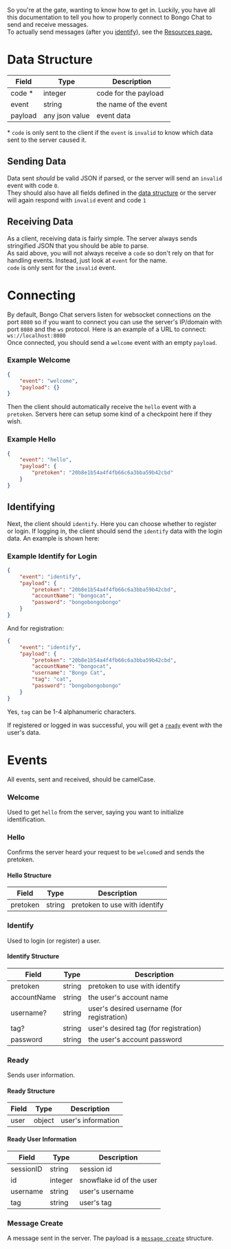 So you're at the gate, wanting to know how to get in. Luckily, you have all this documentation to tell you how to properly connect to Bongo Chat to send and receive messages.  
To actually send messages (after you [identify](#identifying)), see the [Resources page.](Resources.md)  

# Data Structure
| Field   | Type           | Description           |
|---------|----------------|-----------------------|
| code *  | integer        | code for the payload  |
| event   | string         | the name of the event |
| payload | any json value | event data            |  

\* `code` is only sent to the client if the `event` is `invalid` to know which data sent to the server caused it.

## Sending Data
Data sent *should* be valid JSON if parsed, or the server will send an `invalid` event with code `0`.  
They should also have all fields defined in the [data structure](#data-structure) or the server will again respond with `invalid` event and code `1`

## Receiving Data
As a client, receiving data is fairly simple. The server always sends stringified JSON that you should be able to parse.  
As said above, you will not always receive a `code` so don't rely on that for handling events. Instead, just look at `event` for the name.  
`code` is only sent for the `invalid` event.

# Connecting
By default, Bongo Chat servers listen for websocket connections on the port `8080` so if you want to connect you can use the server's IP/domain with port `8080` and the `ws` protocol. Here is an example of a URL to connect: `ws://localhost:8080`  
Once connected, you should send a `welcome` event with an empty `payload`.  

### Example Welcome
```json
{
	"event": "welcome",
	"payload": {}
}
```  

Then the client should automatically receive the `hello` event with a `pretoken`. Servers here can setup some kind of a checkpoint here if they wish.  

### Example Hello
```json
{
	"event": "hello",
	"payload": {
		"pretoken": "20b8e1b54a4f4fb66c6a3bba59b42cbd"
	}
}
```  

## Identifying
Next, the client should `identify`. Here you can choose whether to register or login. If logging in, the client should send the `identify` data with the login data. An example is shown here:  
### Example Identify for Login
```json
{
	"event": "identify",
	"payload": {
		"pretoken": "20b8e1b54a4f4fb66c6a3bba59b42cbd",
		"accountName": "bongocat",
		"password": "bongobongobongo"
	}
}
```  

And for registration:  
```json
{
	"event": "identify",
	"payload": {
		"pretoken": "20b8e1b54a4f4fb66c6a3bba59b42cbd",
		"accountName": "bongocat",
		"username": "Bongo Cat",
		"tag": "cat",
		"password": "bongobongobongo"
	}
}
``` 
Yes, `tag` can be 1-4 alphanumeric characters.

If registered or logged in was successful, you will get a [`ready`](#ready) event with the user's data.  

# Events
All events, sent and received, should be camelCase.  

### Welcome
Used to get `hello` from the server, saying you want to initialize identification.  

### Hello
Confirms the server heard your request to be `welcome`d and sends the pretoken.  

#### Hello Structure
| Field    | Type           | Description                    |
|----------|----------------|--------------------------------|
| pretoken | string         | pretoken to use with identify  |

### Identify
Used to login (or register) a user.

#### Identify Structure
| Field       | Type   | Description                                |
|-------------|--------|--------------------------------------------|
| pretoken    | string | pretoken to use with identify              |
| accountName | string | the user's account name                    |
| username?   | string | user's desired username (for registration) |
| tag?        | string | user's desired tag (for registration)      |
| password    | string | the user's account password                |  

### Ready
Sends user information.  

#### Ready Structure
| Field       | Type   | Description                                |
|-------------|--------|--------------------------------------------|
| user        | object | user's information                         |  

#### Ready User Information
| Field       | Type    | Description                                |
|-------------|---------|--------------------------------------------|
| sessionID   | string  | session id                                 |  
| id          | integer | snowflake id of the user                   |  
| username    | string  | user's  username                           |
| tag         | string  | user's tag                                 |  

### Message Create
A message sent in the server. The payload is a [`message create`](Resources/Message.md#message-create-structure) structure.  